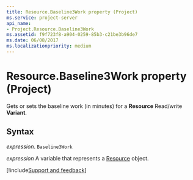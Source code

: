 ```yaml
---
title: Resource.Baseline3Work property (Project)
ms.service: project-server
api_name:
- Project.Resource.Baseline3Work
ms.assetid: f9f723f8-a904-0259-85b3-c21be3b96de7
ms.date: 06/08/2017
ms.localizationpriority: medium
---
```



# Resource.Baseline3Work property (Project)

Gets or sets the baseline work (in minutes) for a **Resource** Read/write **Variant**.


## Syntax

_expression_. `Baseline3Work`

_expression_ A variable that represents a [Resource](./Project.Resource.md) object.

[!include[Support and feedback](~/includes/feedback-boilerplate.md)]